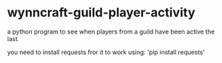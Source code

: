 # wynncraft-guild-player-activity
a python program to see when players from a guild have been active the last.

you need to install requests fror it to work using:
'pip install requests'